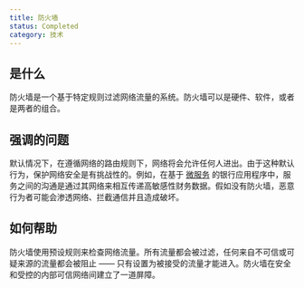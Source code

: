 ```yaml
---
title: 防火墙
status: Completed
category: 技术
---
```


## 是什么
防火墙是一个基于特定规则过滤网络流量的系统。防火墙可以是硬件、软件，或者是两者的组合。

## 强调的问题
默认情况下，在遵循网络的路由规则下，网络将会允许任何人进出。由于这种默认行为，保护网络安全是有挑战性的。例如，在基于 [微服务](/zh-cn/microservices/) 的银行应用程序中，服务之间的沟通是通过其网络来相互传递高敏感性财务数据。假如没有防火墙，恶意行为者可能会渗透网络、拦截通信并且造成破坏。

## 如何帮助
防火墙使用预设规则来检查网络流量。所有流量都会被过滤，任何来自不可信或可疑来源的流量都会被阻止 —— 只有设置为被接受的流量才能进入。防火墙在安全和受控的内部可信网络间建立了一道屏障。
